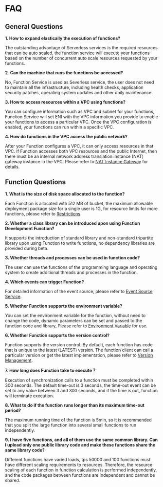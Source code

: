# FAQ

## General Questions

**1. How to expand elastically the execution of functions?**

The outstanding advantage of Serverless services is the required resources that can be auto scaled, the function service will execute your functions based on the number of concurrent auto scale resources requested by your functions.

 

**2. Can the machine that runs the functions be accessed?**

No, Function Service is used as Severless service, the user does not need to maintain all the infrastructure, including health checks, application security patches, operating system updates and other daily maintenance.

 

**3. How to access resources within a VPC using functions?**

You can configure information such as VPC and subnet for your functions, Function Service will set ENI with the VPC information you provide to enable your functions to access a particular VPC. Once the VPC configuration is enabled, your functions can run within a specific VPC.

 

**4. How do functions in the VPC access the public network?**

After your Function configures a VPC, it can only access resources in that VPC. If Function accesses both VPC resources and the public Internet, then there must be an internal network address translation instance (NAT) gateway instance in the VPC. Please refer to [NAT Instance Gateway](https://docs.jdcloud.com/cn/virtual-private-cloud/nat-instance-gateway) for details.

 

## Function Questions

**1. What is the size of disk space allocated to the function?**

Each Function is allocated with 512 MB of bucket, the maximum allowable deployment package size for a single user is 1G, for resource limits for more functions, please refer to [Restrictions](Introduction/Restrictions.md).

 

**2. Whether a class library can be introduced upon using Function Development Function?**

It supports the introduction of standard library and non-standard tripartite library upon using Function to write functions, no dependency libraries are provided during beta.

 

**3. Whether threads and processes can be used in function code?**

The user can use the functions of the programming language and operating system to create additional threads and processes in the function.

 

**4. Which events can trigger Function?**

For detailed information of the event source, please refer to [Event Source Service](Operation-Guide/invokefunction/triggermanagement/eventsourceservice/eventsource-service.md).

 

**5. Whether Function supports the environment variable?**

You can set the environment variable for the function, without need to change the code, dynamic parameters can be set and passed to the function code and library, Please refer to [Environment Variable](Operation-Guide/ENV-variable.md) for use.

 

**6. Whether Function supports the version control?**

Function supports the version control. By default, each function has code that is unique to the latest (LATEST) version. The function client can call a particular version or get the latest implementation, please refer to [Version Management](Operation-Guide/version.md).

 

**7. How long does Function take to execute？**

Execution of synchronization calls to a function must be completed within 300 seconds. The default time-out is 3 seconds, the time-out event can be set to any value between 3 and 300 seconds, and if the time is out, function will terminate execution.

 

**8. What to do if the function runs longer than its maximum time-out period?**

The maximum running time of the function is 5min, so it is recommended that you split the large function into several small functions to run independently.

 
**9. I have five functions, and all of them use the same common library. Can I upload only one public library code and make these functions share the same library code?**

Different functions have varied loads, tps 50000 and 100 functions must have different scaling requirements to resources. Therefore, the resource scaling of each function in function calculation is performed independently, and the code packages between functions are independent and cannot be shared.
